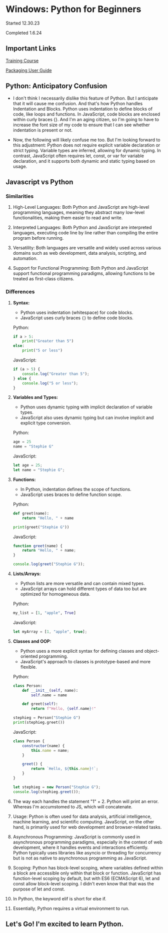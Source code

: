 # Windows: Python for Beginners

 Started 12.30.23

 Completed 1.6.24

## Important Links

[Training Course](https://learn.microsoft.com/en-us/training/paths/beginner-python/)

[Packaging User Guide](https://packaging.python.org/en/latest/tutorials/packaging-projects/)

## Python: Anticipatory Confusion

- I don't think I necessarily dislike this feature of Python. But I anticipate that it will cause me confusion. And that's how Python handles Indentation and Blocks. Python uses indentation to define blocks of code, like loops and functions. In JavaScript, code blocks are enclosed within curly braces {}. And I'm an aging citizen, so I'm going to have to increase the font size of my code to ensure that I can see whether indentation is present or not.

- Now, the following will likely confuse me too. But I'm looking forward to this adjustment: Python does not require explicit variable declaration or strict typing. Variable types are inferred, allowing for dynamic typing. In contrast, JavaScript often requires let, const, or var for variable declaration, and it supports both dynamic and static typing based on usage.

## Javascript vs Python

### Similarities

1. High-Level Languages: Both Python and JavaScript are high-level programming languages, meaning they abstract many low-level functionalities, making them easier to read and write.

2. Interpreted Languages: Both Python and JavaScript are interpreted languages, executing code line by line rather than compiling the entire program before running.

3. Versatility: Both languages are versatile and widely used across various domains such as web development, data analysis, scripting, and automation.

4. Support for Functional Programming: Both Python and JavaScript support functional programming paradigms, allowing functions to be treated as first-class citizens.


### Differences

1. **Syntax:**
    - Python uses indentation (whitespace) for code blocks.
    - JavaScript uses curly braces `{}` to define code blocks.

    Python:
    ```python
    if a > 5:
        print("Greater than 5")
    else:
        print("5 or less")
    ```

    JavaScript:
    ```javascript
    if (a > 5) {
        console.log("Greater than 5");
    } else {
        console.log("5 or less");
    }
    ```

2. **Variables and Types:**
    - Python uses dynamic typing with implicit declaration of variable types.
    - JavaScript also uses dynamic typing but can involve implicit and explicit type conversion.

    Python:
    ```python
    age = 25
    name = "Stephie G"
    ```

    JavaScript:
    ```javascript
    let age = 25;
    let name = "Stephie G";
    ```

3. **Functions:**
    - In Python, indentation defines the scope of functions.
    - JavaScript uses braces to define function scope.

    Python:
    ```python
    def greet(name):
        return "Hello, " + name

    print(greet("Stephie G"))
    ```

    JavaScript:
    ```javascript
    function greet(name) {
        return "Hello, " + name;
    }

    console.log(greet("Stephie G"));
    ```

4. **Lists/Arrays:**
    - Python lists are more versatile and can contain mixed types.
    - JavaScript arrays can hold different types of data too but are optimized for homogeneous data.

    Python:
    ```python
    my_list = [1, "apple", True]
    ```

    JavaScript:
    ```javascript
    let myArray = [1, "apple", true];
    ```

5. **Classes and OOP:**
    - Python uses a more explicit syntax for defining classes and object-oriented programming.
    - JavaScript's approach to classes is prototype-based and more flexible.

    Python:
    ```python
    class Person:
        def __init__(self, name):
            self.name = name

        def greet(self):
            return f"Hello, {self.name}!"

    stephieg = Person("Stephie G")
    print(stephieg.greet())
    ```

    JavaScript:
    ```javascript
    class Person {
        constructor(name) {
            this.name = name;
        }

        greet() {
            return `Hello, ${this.name}!`;
        }
    }

    let stephieg = new Person("Stephie G");
    console.log(stephieg.greet());
    ```

6. The way each handles the statement "1" + 2. Python will print an error. Whereas I'm accumstomed to JS, which will concatenate.

7. Usage: Python is often used for data analysis, artificial intelligence, machine learning, and scientific computing. JavaScript, on the other hand, is primarily used for web development and browser-related tasks.

8. Asynchronous Programming: JavaScript is commonly used in asynchronous programming paradigms, especially in the context of web development, where it handles events and interactions efficiently. Python typically uses libraries like asyncio or threading for concurrency but is not as native to asynchronous programming as JavaScript.

9. Scoping: Python has block-level scoping, where variables defined within a block are accessible only within that block or function. JavaScript has function-level scoping by default, but with ES6 (ECMAScript 6), let and const allow block-level scoping. I didn't even know that that was the purpose of let and const.

10. In Python, the keyword elif is short for else if.

11. Essentially, Python requires a virtual environment to run.

## Let's Go! I'm excited to learn Python. 